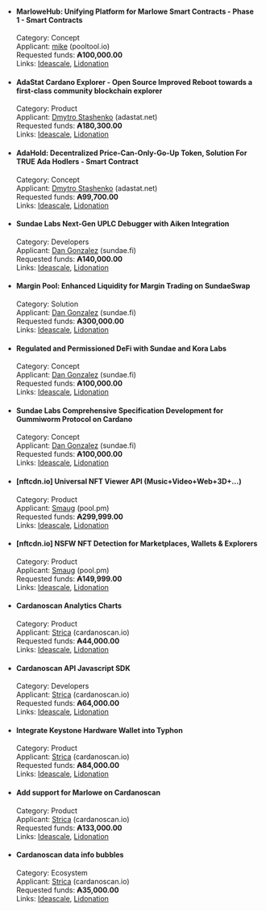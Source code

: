 * #### MarloweHub: Unifying Platform for Marlowe Smart Contracts - Phase 1 - Smart Contracts
  Category: Concept  
  Applicant: [mike](https://cardano.ideascale.com/c/profile/128072) (pooltool.io)  
  Requested funds: **₳100,000.00**  
  Links: [Ideascale](https://cardano.ideascale.com/c/idea/111693), [Lidonation](https://www.lidonation.com/en/proposals/marlowehub-unifying-platform-for-marlowe-smart-contracts-phase-1-smart-contracts-f11)  

* #### AdaStat Cardano Explorer - Open Source Improved Reboot towards a first-class community blockchain explorer
  Category: Product  
  Applicant: [Dmytro Stashenko](https://cardano.ideascale.com/c/profile/128371) (adastat.net)  
  Requested funds: **₳180,300.00**  
  Links: [Ideascale](https://cardano.ideascale.com/c/idea/112452), [Lidonation](https://www.lidonation.com/en/proposals/adastat-cardano-explorer-open-source-improved-reboot-towards-a-first-class-community-blockchain-explorer-f11)  

* #### AdaHold: Decentralized Price-Can-Only-Go-Up Token, Solution For TRUE Ada Hodlers - Smart Contract
  Category: Concept  
  Applicant: [Dmytro Stashenko](https://cardano.ideascale.com/c/profile/128371) (adastat.net)  
  Requested funds: **₳99,700.00**  
  Links: [Ideascale](https://cardano.ideascale.com/c/idea/111587), [Lidonation](https://www.lidonation.com/en/proposals/adahold-decentralized-price-can-only-go-up-token-solution-for-true-ada-hodlers-smart-contract-f11)

* #### Sundae Labs Next-Gen UPLC Debugger with Aiken Integration
  Category: Developers  
  Applicant: [Dan Gonzalez](https://cardano.ideascale.com/c/profile/190528) (sundae.fi)  
  Requested funds: **₳140,000.00**  
  Links: [Ideascale](https://cardano.ideascale.com/c/idea/113759), [Lidonation](https://www.lidonation.com/en/proposals/sundae-labs-next-gen-uplc-debugger-with-aiken-integration-f11)

* #### Margin Pool: Enhanced Liquidity for Margin Trading on SundaeSwap
  Category: Solution  
  Applicant: [Dan Gonzalez](https://cardano.ideascale.com/c/profile/190528) (sundae.fi)  
  Requested funds: **₳300,000.00**  
  Links: [Ideascale](https://cardano.ideascale.com/c/idea/113762), [Lidonation](https://www.lidonation.com/en/proposals/margin-pool-enhanced-liquidity-for-margin-trading-on-sundaeswap-f11)

* #### Regulated and Permissioned DeFi with Sundae and Kora Labs
  Category: Concept  
  Applicant: [Dan Gonzalez](https://cardano.ideascale.com/c/profile/190528) (sundae.fi)  
  Requested funds: **₳100,000.00**  
  Links: [Ideascale](https://cardano.ideascale.com/c/idea/113756), [Lidonation](https://www.lidonation.com/en/proposals/regulated-and-permissioned-defi-with-sundae-and-kora-labs-f11)

* #### Sundae Labs Comprehensive Specification Development for Gummiworm Protocol on Cardano
  Category: Concept  
  Applicant: [Dan Gonzalez](https://cardano.ideascale.com/c/profile/190528) (sundae.fi)  
  Requested funds: **₳100,000.00**  
  Links: [Ideascale](https://cardano.ideascale.com/c/idea/113760), [Lidonation](https://www.lidonation.com/en/proposals/sundae-labs-comprehensive-specification-development-for-gummiworm-protocol-on-cardano-f11)

* #### [nftcdn.io] Universal NFT Viewer API (Music+Video+Web+3D+…)
  Category: Product  
  Applicant: [Smaug](https://cardano.ideascale.com/c/profile/129977) (pool.pm)  
  Requested funds: **₳299,999.00**  
  Links: [Ideascale](https://cardano.ideascale.com/c/idea/114428), [Lidonation](https://www.lidonation.com/en/proposals/nftcdnio-universal-nft-viewer-api-musicvideoweb3d-f11)
  
* #### [nftcdn.io] NSFW NFT Detection for Marketplaces, Wallets & Explorers
  Category: Product  
  Applicant: [Smaug](https://cardano.ideascale.com/c/profile/129977) (pool.pm)  
  Requested funds: **₳149,999.00**  
  Links: [Ideascale](https://cardano.ideascale.com/c/idea/114408), [Lidonation](https://www.lidonation.com/en/proposals/nftcdnio-nsfw-nft-detection-for-marketplaces-wallets-explorers-f11)

* #### Cardanoscan Analytics Charts
  Category: Product  
  Applicant: [Strica](https://cardano.ideascale.com/c/profile/191274) (cardanoscan.io)  
  Requested funds: **₳44,000.00**  
  Links: [Ideascale](https://cardano.ideascale.com/c/idea/114271), [Lidonation](https://www.lidonation.com/en/proposals/cardanoscan-analytics-charts-f11)
  
* #### Cardanoscan API Javascript SDK
  Category: Developers  
  Applicant: [Strica](https://cardano.ideascale.com/c/profile/191274) (cardanoscan.io)  
  Requested funds: **₳64,000.00**  
  Links: [Ideascale](https://cardano.ideascale.com/c/idea/113151), [Lidonation](https://www.lidonation.com/en/proposals/cardanoscan-api-javascript-sdk-f11)
  
* #### Integrate Keystone Hardware Wallet into Typhon
  Category: Product  
  Applicant: [Strica](https://cardano.ideascale.com/c/profile/191274) (cardanoscan.io)  
  Requested funds: **₳84,000.00**  
  Links: [Ideascale](https://cardano.ideascale.com/c/idea/114118), [Lidonation](https://www.lidonation.com/en/proposals/integrate-keystone-hardware-wallet-into-typhon-f11)  
  
* #### Add support for Marlowe on Cardanoscan
  Category: Product  
  Applicant: [Strica](https://cardano.ideascale.com/c/profile/191274) (cardanoscan.io)  
  Requested funds: **₳133,000.00**  
  Links: [Ideascale](https://cardano.ideascale.com/c/idea/113980), [Lidonation](https://www.lidonation.com/en/proposals/add-support-for-marlowe-on-cardanoscan-f11)

* #### Cardanoscan data info bubbles
  Category: Ecosystem  
  Applicant: [Strica](https://cardano.ideascale.com/c/profile/191274) (cardanoscan.io)  
  Requested funds: **₳35,000.00**  
  Links: [Ideascale](https://cardano.ideascale.com/c/idea/113183), [Lidonation](https://www.lidonation.com/en/proposals/cardanoscan-data-info-bubbles-f11)
